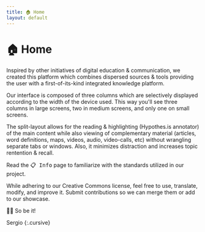 ```yaml
---
title: 🏠 Home
layout: default
---
```


# 🏠 Home

Inspired by other initiatives of digital education & communication, we created this platform which combines dispersed sources & tools providing the user with a first-of-its-kind integrated knowledge platform. 

Our interface is composed of three columns which are selectively displayed according to the width of the device used. This way you'll see three columns in large screens, two in medium screens, and only one on small screens.

The split-layout allows for the reading & highlighting (Hypothes.is annotator) of the main content while also viewing of complementary material (articles, word definitions, maps, videos, audio, video-calls, etc) without wrangling separate tabs or windows. Also, it minimizes distraction and increases topic rentention & recall.

Read the <kbd>📋 Info</kbd> page to familiarize with the standards utilized in our project.

While adhering to our Creative Commons license, feel free to use, translate, modify, and improve it. Submit contributions so we can merge them or add to our showcase.

🙏🏼 So be it!  

Sergio
{:.cursive}

<p>&nbsp;</p>
<p>&nbsp;</p>
<p>&nbsp;</p>